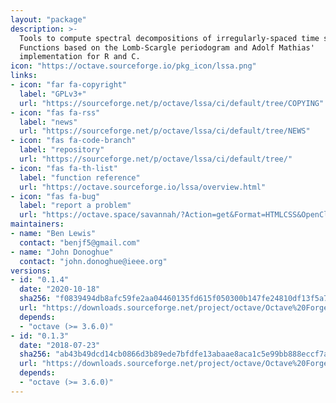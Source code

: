 ```yaml
---
layout: "package"
description: >-
  Tools to compute spectral decompositions of irregularly-spaced time series.
  Functions based on the Lomb-Scargle periodogram and Adolf Mathias'
  implementation for R and C.
icon: "https://octave.sourceforge.io/pkg_icon/lssa.png"
links:
- icon: "far fa-copyright"
  label: "GPLv3+"
  url: "https://sourceforge.net/p/octave/lssa/ci/default/tree/COPYING"
- icon: "fas fa-rss"
  label: "news"
  url: "https://sourceforge.net/p/octave/lssa/ci/default/tree/NEWS"
- icon: "fas fa-code-branch"
  label: "repository"
  url: "https://sourceforge.net/p/octave/lssa/ci/default/tree/"
- icon: "fas fa-th-list"
  label: "function reference"
  url: "https://octave.sourceforge.io/lssa/overview.html"
- icon: "fas fa-bug"
  label: "report a problem"
  url: "https://octave.space/savannah/?Action=get&Format=HTMLCSS&OpenClosed=open&Title=[octave%20forge]%20(lssa)"
maintainers:
- name: "Ben Lewis"
  contact: "benjf5@gmail.com"
- name: "John Donoghue"
  contact: "john.donoghue@ieee.org"
versions:
- id: "0.1.4"
  date: "2020-10-18"
  sha256: "f0839494db8afc59fe2aa04460135fd615f050300b147fe24810df13f5a70982"
  url: "https://downloads.sourceforge.net/project/octave/Octave%20Forge%20Packages/Individual%20Package%20Releases/lssa-0.1.4.tar.gz"
  depends:
  - "octave (>= 3.6.0)"
- id: "0.1.3"
  date: "2018-07-23"
  sha256: "ab43b49dcd14cb0866d3b89ede7bfdfe13abaae8aca1c5e99bb888eccf7ac407"
  url: "https://downloads.sourceforge.net/project/octave/Octave%20Forge%20Packages/Individual%20Package%20Releases/lssa-0.1.3.tar.gz"
  depends:
  - "octave (>= 3.6.0)"
---
```

